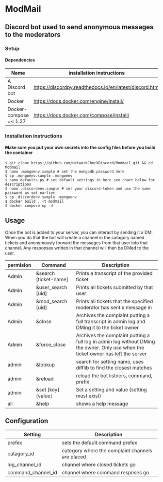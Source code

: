 # ModMail
## Discord bot used to send anonymous messages to the moderators

### Setup  
#### Dependencies
| Name| installation instructions | 
| ------------- | -------------------------------------------------------- |  
| A Discord bot |  https://discordpy.readthedocs.io/en/latest/discord.html |
| Docker |  https://docs.docker.com/engine/install/ |
| Docker-compose =< 1.27 |  https://docs.docker.com/compose/install/ | 
 
### Installation instructions
#### Make sure you put your own secrets into the config files before you build the container
```
$ git clone https://github.com/NetworkChuckDiscord/Modmail.git && cd Modmail
$ nano .mongoenv.sample # set the mongodb password here
$ cp .mongoenv.sample .mongoenv
$ nano defaults.py # set default settings in here see chart below for descriptions
$ nano .discordenv.sample # set your discord-token and use the same password as set earlier
$ cp .discordenv.sample .mongoenv
$ docker build . -t modmail
$ docker compose up -d
```

## Usage

Once the bot is added to your server, you can interact by sending it a DM. When you do that the bot will create a channel in the catagory named tickets and anonymously forward the messages from that user into that channel. Any responses written in that channel will then be DMed to the user.

| permision | Command | Description |
|-----------|---------|-------------|
| Admin | &search [ticket-name] | Prints a transcript of the provided ticket |
| Admin | &user_search [uid] | Prints all tickets submitted by that user | 
| Admin | &mod_search [uid] | Prints all tickets that the specified moderator has sent a message in| 
| Admin | &close | Archives the complaint putting a full transcript in admin log and DMing it to the ticket owner |
| Admin | &force_close | Archives the complaint putting a full log in admin log without DMing the owner. Only use when the ticket owner has left the server | 
| admin | &lookup | search for setting name, uses difflib to find the closest matches | 
| admin | &reload | reload the bot listners, command, prefix |
| admin | &set [key] [value] | Set a setting and value (setting must exist)
| all | &help | shows a help message |

## Configuration

| Setting | Description |
|---------|-------------|
| prefex | sets the default command prefex
| catagory_id | category where the complaint channels are placed | 
| log_channel_id | channel where closed tickets go | 
| command_channel_id | channel where command respnses go | 
